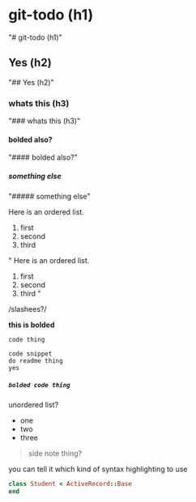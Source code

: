 # git-todo (h1)
"# git-todo (h1)"

## Yes (h2)
"## Yes (h2)"

### whats this (h3)
"### whats this (h3)"

#### bolded also?
"#### bolded also?"

##### something else
"##### something else"

Here is an ordered list.
1. first
2. second
3. third

" Here is an ordered list.
1. first
2. second
3. third "

/slashees?/

**this is bolded**

`code thing`

```
code snippet
do readme thing
yes
```

##### `bolded code thing`

unordered list?
* one
* two
* three

> side note thing?

you can tell it which kind of syntax highlighting to use
```ruby
class Student < ActiveRecord::Base
end
```
